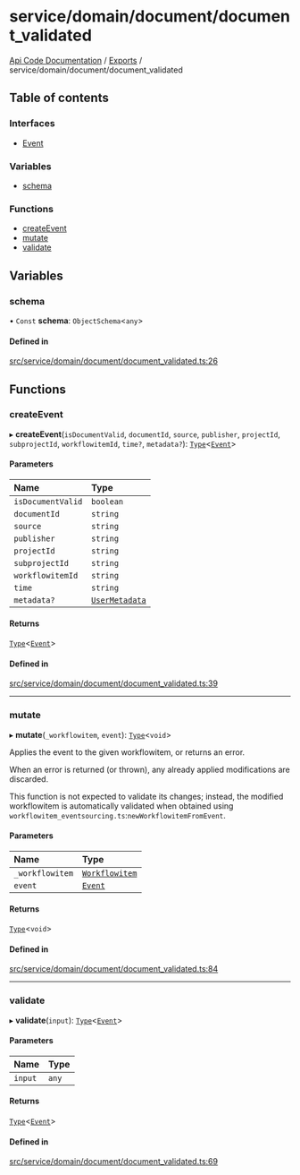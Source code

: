 # service/domain/document/document\_validated
 
[Api Code Documentation](../README.md) / [Exports](../modules.md) / service/domain/document/document\_validated

## Table of contents

### Interfaces

- [Event](../interfaces/service_domain_document_document_validated.Event.md)

### Variables

- [schema](service_domain_document_document_validated.md#schema)

### Functions

- [createEvent](service_domain_document_document_validated.md#createevent)
- [mutate](service_domain_document_document_validated.md#mutate)
- [validate](service_domain_document_document_validated.md#validate)

## Variables

### schema

• `Const` **schema**: `ObjectSchema`\<`any`\>

#### Defined in

[src/service/domain/document/document_validated.ts:26](https://github.com/openkfw/TruBudget/blob/d2b440c/api/src/service/domain/document/document_validated.ts#L26)

## Functions

### createEvent

▸ **createEvent**(`isDocumentValid`, `documentId`, `source`, `publisher`, `projectId`, `subprojectId`, `workflowitemId`, `time?`, `metadata?`): [`Type`](result.md#type)\<[`Event`](../interfaces/service_domain_document_document_validated.Event.md)\>

#### Parameters

| Name | Type |
| :------ | :------ |
| `isDocumentValid` | `boolean` |
| `documentId` | `string` |
| `source` | `string` |
| `publisher` | `string` |
| `projectId` | `string` |
| `subprojectId` | `string` |
| `workflowitemId` | `string` |
| `time` | `string` |
| `metadata?` | [`UserMetadata`](service_domain_metadata.md#usermetadata) |

#### Returns

[`Type`](result.md#type)\<[`Event`](../interfaces/service_domain_document_document_validated.Event.md)\>

#### Defined in

[src/service/domain/document/document_validated.ts:39](https://github.com/openkfw/TruBudget/blob/d2b440c/api/src/service/domain/document/document_validated.ts#L39)

___

### mutate

▸ **mutate**(`_workflowitem`, `event`): [`Type`](result.md#type)\<`void`\>

Applies the event to the given workflowitem, or returns an error.

When an error is returned (or thrown), any already applied modifications are
discarded.

This function is not expected to validate its changes; instead, the modified
workflowitem is automatically validated when obtained using
`workflowitem_eventsourcing.ts`:`newWorkflowitemFromEvent`.

#### Parameters

| Name | Type |
| :------ | :------ |
| `_workflowitem` | [`Workflowitem`](../interfaces/service_domain_workflow_workflowitem.Workflowitem.md) |
| `event` | [`Event`](../interfaces/service_domain_document_document_validated.Event.md) |

#### Returns

[`Type`](result.md#type)\<`void`\>

#### Defined in

[src/service/domain/document/document_validated.ts:84](https://github.com/openkfw/TruBudget/blob/d2b440c/api/src/service/domain/document/document_validated.ts#L84)

___

### validate

▸ **validate**(`input`): [`Type`](result.md#type)\<[`Event`](../interfaces/service_domain_document_document_validated.Event.md)\>

#### Parameters

| Name | Type |
| :------ | :------ |
| `input` | `any` |

#### Returns

[`Type`](result.md#type)\<[`Event`](../interfaces/service_domain_document_document_validated.Event.md)\>

#### Defined in

[src/service/domain/document/document_validated.ts:69](https://github.com/openkfw/TruBudget/blob/d2b440c/api/src/service/domain/document/document_validated.ts#L69)
